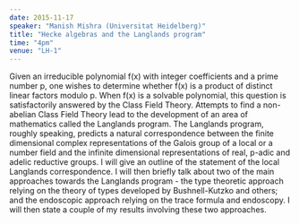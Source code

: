```yaml
---
date: 2015-11-17
speaker: "Manish Mishra (Universitat Heidelberg)"
title: "Hecke algebras and the Langlands program"
time: "4pm" 
venue: "LH-1"
---
```

Given an irreducible polynomial f(x) with integer coefficients and a prime number p, one wishes to determine whether f(x) is a product of distinct linear factors modulo p. When f(x) is a solvable polynomial, this question is satisfactorily answered by the Class Field Theory. Attempts to find a non-abelian Class Field Theory lead to the development of an area of mathematics called the Langlands program. The Langlands program, roughly speaking, predicts a natural correspondence between the finite dimensional complex representations of the Galois group of a local or a number field and the infinite dimensional representations of real, p-adic and adelic reductive groups. I will give an outline of the statement of the local Langlands correspondence. I will then briefly talk about two of the main approaches towards the Langlands program - the type theoretic approach relying on the theory of types developed by Bushnell-Kutzko and others; and the endoscopic approach relying on the trace formula and endoscopy. I will then state a couple of my results involving these two approaches.
